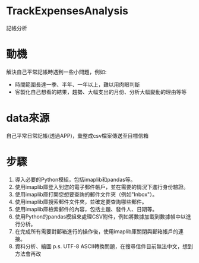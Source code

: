 # TrackExpensesAnalysis
記帳分析

# 動機
解決自己平常記帳時遇到一些小問題，例如:
  * 時間範圍長達一季、半年、一年以上，難以用肉眼判斷
  * 客製化自己想看的結果，趨勢、大幅支出的月份、分析大幅變動的理由等等

# data來源
自己平常日常記帳(透過APP)，彙整成csv檔案傳送至目標信箱

# 步驟
1. 導入必要的Python模組，包括imaplib和pandas等。
2. 使用imaplib庫登入到您的電子郵件帳戶，並在需要的情況下進行身份驗證。
3. 使用imaplib庫打開您想要查詢的郵件文件夾（例如"Inbox"）。
4. 使用imaplib庫搜索郵件文件夾，並確定要查詢哪些郵件。
5. 使用imaplib庫檢索郵件的內容，包括主題、發件人、日期等。
6. 使用Python的pandas模組來處理CSV附件，例如將數據加載到數據幀中以進行分析。
7. 在完成所有需要對郵箱進行的操作後，使用imaplib庫關閉與郵箱帳戶的連接。
8. 資料分析、繪圖
p.s. UTF-8 ASCII轉換問題，在搜尋信件目前無法中文，想到方法會再改
